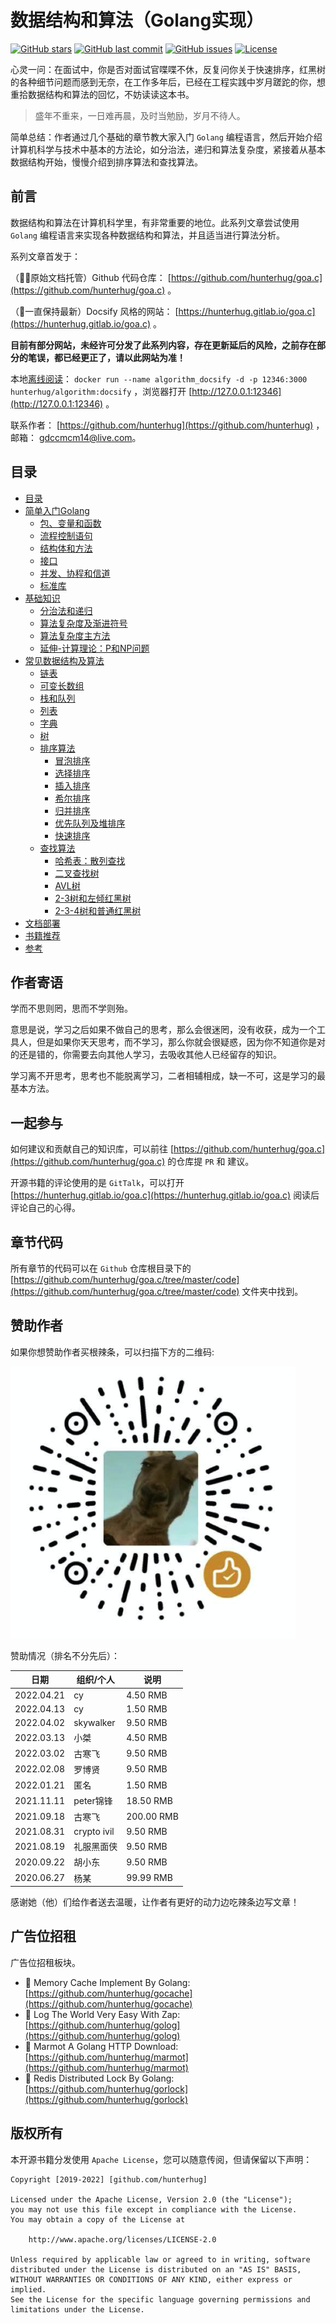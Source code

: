 # 数据结构和算法（Golang实现）

[![GitHub stars](https://img.shields.io/github/stars/hunterhug/goa.c.svg?style=social&label=Stars)](https://github.com/hunterhug/goa.c/stargazers)
[![GitHub last commit](https://img.shields.io/github/last-commit/hunterhug/goa.c.svg)](https://github.com/hunterhug/goa.c)
[![GitHub issues](https://img.shields.io/github/issues/hunterhug/goa.c.svg)](https://github.com/hunterhug/goa.c/issues)
[![License](https://img.shields.io/badge/license-Apache%202-4EB1BA.svg)](https://www.apache.org/licenses/LICENSE-2.0.html)

心灵一问：在面试中，你是否对面试官喋喋不休，反复问你关于快速排序，红黑树的各种细节问题而感到无奈，在工作多年后，已经在工程实践中岁月蹉跎的你，想重拾数据结构和算法的回忆，不妨读读这本书。

> 盛年不重来，一日难再晨，及时当勉励，岁月不待人。

简单总结：作者通过几个基础的章节教大家入门 `Golang` 编程语言，然后开始介绍计算机科学与技术中基本的方法论，如分治法，递归和算法复杂度，紧接着从基本数据结构开始，慢慢介绍到排序算法和查找算法。

## 前言

数据结构和算法在计算机科学里，有非常重要的地位。此系列文章尝试使用 `Golang` 编程语言来实现各种数据结构和算法，并且适当进行算法分析。

系列文章首发于：

（🧍‍♂️原始文档托管）Github 代码仓库： [https://github.com/hunterhug/goa.c](https://github.com/hunterhug/goa.c) 。

（🤔一直保持最新）Docsify 风格的网站： [https://hunterhug.gitlab.io/goa.c](https://hunterhug.gitlab.io/goa.c) 。

**目前有部分网站，未经许可分发了此系列内容，存在更新延后的风险，之前存在部分的笔误，都已经更正了，请以此网站为准！**

本地[离线阅读](doc/install.md)： `docker run --name algorithm_docsify -d -p 12346:3000 hunterhug/algorithm:docsify` ，浏览器打开 [http://127.0.0.1:12346](http://127.0.0.1:12346) 。

联系作者： [https://github.com/hunterhug](https://github.com/hunterhug) ，邮箱： gdccmcm14@live.com。

## 目录

* [目录](README.md)
* [简单入门Golang](golang/README.md)
    * [包、变量和函数](golang/basic.md)
    * [流程控制语句](golang/logic.md)
    * [结构体和方法](golang/struct.md)
    * [接口](golang/interface.md)
    * [并发、协程和信道](golang/concurrent.md)
    * [标准库](golang/lib.md)
* [基础知识](basic/README.md)
    * [分治法和递归](basic/rescuvie.md)
    * [算法复杂度及渐进符号](basic/dregee.md)
    * [算法复杂度主方法](basic/master_method.md)
    * [延伸-计算理论：P和NP问题](basic/p.md)
* [常见数据结构及算法](algorithm/README.md)
    * [链表](algorithm/link.md)
    * [可变长数组](algorithm/array_change.md)
    * [栈和队列](algorithm/stack_queues.md)
    * [列表](algorithm/list.md)
    * [字典](algorithm/dict.md)
    * [树](algorithm/tree.md)
    * [排序算法](algorithm/sort.md)
        * [冒泡排序](algorithm/sort/bubble_sort.md)
        * [选择排序](algorithm/sort/select_sort.md)
        * [插入排序](algorithm/sort/insert_sort.md)
        * [希尔排序](algorithm/sort/shell_sort.md)
        * [归并排序](algorithm/sort/merge_sort.md)
        * [优先队列及堆排序](algorithm/heaps.md)
        * [快速排序](algorithm/sort/quick_sort.md)
    * [查找算法](algorithm/search.md)
        * [哈希表：散列查找](algorithm/search/hash_find.md)
        * [二叉查找树](algorithm/search/bs_tree.md)
        * [AVL树](algorithm/search/avl_tree.md)
        * [2-3树和左倾红黑树](algorithm/search/llrb_tree.md)
        * [2-3-4树和普通红黑树](algorithm/search/rb_tree.md)
* [文档部署](doc/install.md)
* [书籍推荐](doc/book.md)
* [参考](basic/refer.md)

## 作者寄语

学而不思则罔，思而不学则殆。

意思是说，学习之后如果不做自己的思考，那么会很迷罔，没有收获，成为一个工具人，但是如果你天天思考，而不学习，那么你就会很疑惑，因为你不知道你是对的还是错的，你需要去向其他人学习，去吸收其他人已经留存的知识。

学习离不开思考，思考也不能脱离学习，二者相辅相成，缺一不可，这是学习的最基本方法。

## 一起参与

如何建议和贡献自己的知识库，可以前往 [https://github.com/hunterhug/goa.c](https://github.com/hunterhug/goa.c) 的仓库提 `PR` 和 建议。

开源书籍的评论使用的是 `GitTalk`，可以打开 [https://hunterhug.gitlab.io/goa.c](https://hunterhug.gitlab.io/goa.c) 阅读后评论自己的心得。

## 章节代码

所有章节的代码可以在 `Github` 仓库根目录下的 [https://github.com/hunterhug/goa.c/tree/master/code](https://github.com/hunterhug/goa.c/tree/master/code) 文件夹中找到。

## 赞助作者

如果你想赞助作者买根辣条，可以扫描下方的二维码:

![/weixin.png](./picture/weixin.png)

赞助情况（排名不分先后）：

| 日期 | 组织/个人 | 说明 |
| ----- | ------- | ------- |
| 2022.04.21 |    cy  |   4.50 RMB      |
| 2022.04.13 |    cy  |   1.50 RMB      |
| 2022.04.02 |    skywalker  |   9.50 RMB      |
| 2022.03.13 |    小桀  |   4.50 RMB      |
| 2022.03.02 |    古寒飞  |   9.50 RMB      |
| 2022.02.08 |    罗博贤  |   9.50 RMB      |
| 2022.01.21 |    匿名  |   1.50 RMB      |
| 2021.11.11 |    peter锦锋  |   18.50 RMB      |
| 2021.09.18 |    古寒飞  |   200.00 RMB      |
| 2021.08.31 |    crypto ivil  |   9.50 RMB      |
| 2021.08.19 |    礼服黑面侠  |   9.50 RMB      |
| 2020.09.22 |    胡小东  |   9.50 RMB      |
| 2020.06.27 |    杨某  |   99.99 RMB      |

感谢她（他）们给作者送去温暖，让作者有更好的动力边吃辣条边写文章！

## 广告位招租

广告位招租板块。

- 💐 Memory Cache Implement By Golang: [https://github.com/hunterhug/gocache](https://github.com/hunterhug/gocache)
- 💐 Log The World Very Easy With Zap: [https://github.com/hunterhug/golog](https://github.com/hunterhug/golog)
- 💐 Marmot A Golang HTTP Download: [https://github.com/hunterhug/marmot](https://github.com/hunterhug/marmot)
- 💐 Redis Distributed Lock By Golang: [https://github.com/hunterhug/gorlock](https://github.com/hunterhug/gorlock)

## 版权所有

本开源书籍分发使用 `Apache License`，您可以随意传阅，但请保留以下声明：

```
Copyright [2019-2022] [github.com/hunterhug]

Licensed under the Apache License, Version 2.0 (the "License");
you may not use this file except in compliance with the License.
You may obtain a copy of the License at

    http://www.apache.org/licenses/LICENSE-2.0

Unless required by applicable law or agreed to in writing, software
distributed under the License is distributed on an "AS IS" BASIS,
WITHOUT WARRANTIES OR CONDITIONS OF ANY KIND, either express or implied.
See the License for the specific language governing permissions and
limitations under the License.
```